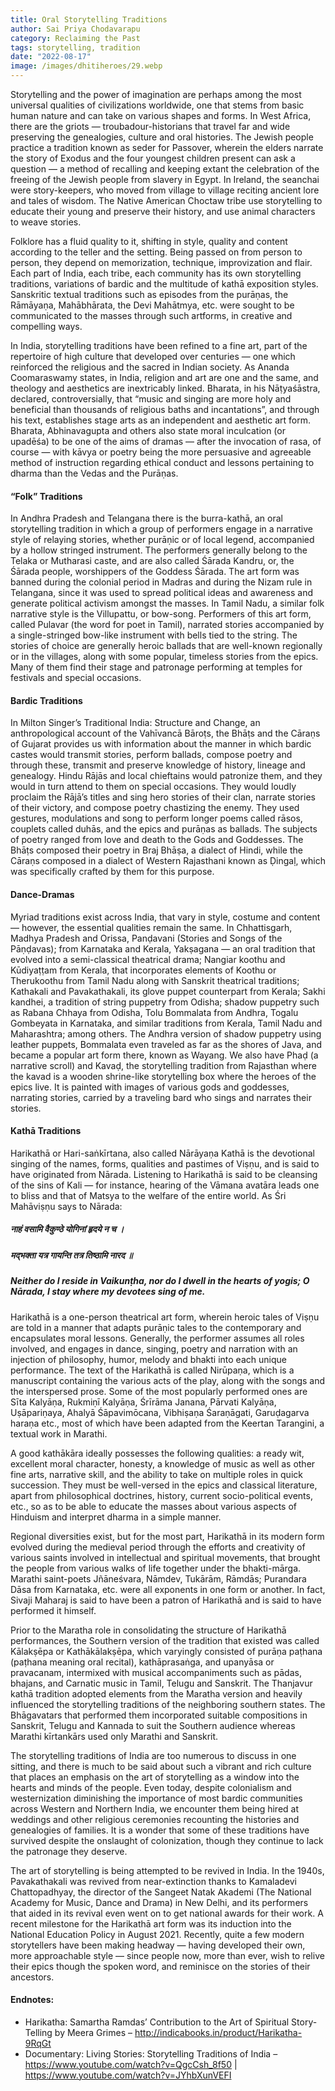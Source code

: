 ```yaml
---
title: Oral Storytelling Traditions
author: Sai Priya Chodavarapu
category: Reclaiming the Past
tags: storytelling, tradition
date: "2022-08-17"
image: /images/dhitiheroes/29.webp
---
```


Storytelling and the power of imagination are perhaps among the most universal qualities of civilizations worldwide, one that stems from basic human nature and can take on various shapes and forms. In West Africa, there are the griots — troubadour-historians that travel far and wide preserving the genealogies, culture and oral histories. The Jewish people practice a tradition known as seder for Passover, wherein the elders narrate the story of Exodus and the four youngest children present can ask a question — a method of recalling and keeping extant the celebration of the freeing of the Jewish people from slavery in Egypt. In Ireland, the seanchai were story-keepers, who moved from village to village reciting ancient lore and tales of wisdom. The Native American Choctaw tribe use storytelling to educate their young and preserve their history, and use animal characters to weave stories.

Folklore has a fluid quality to it, shifting in style, quality and content according to the teller and the setting. Being passed on from person to person, they depend on memorization, technique, improvization and flair. Each part of India, each tribe, each community has its own storytelling traditions, variations of bardic and the multitude of kathā exposition styles. Sanskritic textual traditions such as episodes from the purāṇas, the Rāmāyaṇa, Mahābhārata, the Devi Mahātmya, etc. were sought to be communicated to the masses through such artforms, in creative and compelling ways.

In India, storytelling traditions have been refined to a fine art, part of the repertoire of high culture that developed over centuries — one which reinforced the religious and the sacred in Indian society. As Ananda Coomaraswamy states, in India, religion and art are one and the same, and theology and aesthetics are inextricably linked. Bharata, in his Nāṭyaśāstra, declared, controversially, that “music and singing are more holy and beneficial than thousands of religious baths and incantations”, and through his text, establishes stage arts as an independent and aesthetic art form. Bharata, Abhinavagupta and others also state moral inculcation (or upadēśa) to be one of the aims of dramas — after the invocation of rasa, of course — with kāvya or poetry being the more persuasive and agreeable method of instruction regarding ethical conduct and lessons pertaining to dharma than the Vedas and the Purāṇas.

#### “Folk” Traditions
In Andhra Pradesh and Telangana there is the burra-kathā, an oral storytelling tradition in which a group of performers engage in a narrative style of relaying stories, whether purāṇic or of local legend, accompanied by a hollow stringed instrument. The performers generally belong to the Telaka or Mutharasi caste, and are also called Śārada Kandru, or, the Śārada people, worshippers of the Goddess Śārada. The art form was banned during the colonial period in Madras and during the Nizam rule in Telangana, since it was used to spread political ideas and awareness and generate political activism amongst the masses. In Tamil Nadu, a similar folk narrative style is the Villupattu, or bow-song. Performers of this art form, called Pulavar (the word for poet in Tamil), narrated stories accompanied by a single-stringed bow-like instrument with bells tied to the string. The stories of choice are generally heroic ballads that are well-known regionally or in the villages, along with some popular, timeless stories from the epics. Many of them find their stage and patronage performing at temples for festivals and special occasions.

#### Bardic Traditions
In Milton Singer’s Traditional India: Structure and Change, an anthropological account of the Vahīvancā Bāroṭs, the Bhāṭs and the Cāraṇs of Gujarat provides us with information about the manner in which bardic castes would transmit stories, perform ballads, compose poetry and through these, transmit and preserve knowledge of history, lineage and genealogy. Hindu Rājās and local chieftains would patronize them, and they would in turn attend to them on special occasions. They would loudly proclaim the Rājā’s titles and sing hero stories of their clan, narrate stories of their victory, and compose poetry chastizing the enemy. They used gestures, modulations and song to perform longer poems called rāsos, couplets called duhās, and the epics and purāṇas as ballads. The subjects of poetry ranged from love and death to the Gods and Goddesses. The Bhāṭs composed their poetry in Braj Bhāṣa, a dialect of Hindi, while the Cāraṇs composed in a dialect of Western Rajasthani known as Ḍingaḷ, which was specifically crafted by them for this purpose.

#### Dance-Dramas
Myriad traditions exist across India, that vary in style, costume and content — however, the essential qualities remain the same. In Chhattisgarh, Madhya Pradesh and Orissa, Panḍavani (Stories and Songs of the Pāṇḍavas); from Karnataka and Kerala, Yakṣagana — an oral tradition that evolved into a semi-classical theatrical drama; Nangiar koothu and Kūdiyaṭṭam from Kerala, that incorporates elements of Koothu or Therukoothu from Tamil Nadu along with Sanskrit theatrical traditions; Kathakali and Pavakathakali, its glove puppet counterpart from Kerala; Sakhi kandhei, a tradition of string puppetry from Odisha; shadow puppetry such as Rabana Chhaya from Odisha, Tolu Bommalata from Andhra, Togalu Gombeyata in Karnataka, and similar traditions from Kerala, Tamil Nadu and Maharashtra; among others. The Andhra version of shadow puppetry using leather puppets, Bommalata even traveled as far as the shores of Java, and became a popular art form there, known as Wayang. We also have Phaḍ (a narrative scroll) and Kavaḍ, the storytelling tradition from Rajasthan where the kavad is a wooden shrine-like storytelling box where the heroes of the epics live. It is painted with images of various gods and goddesses, narrating stories, carried by a traveling bard who sings and narrates their stories.

#### Kathā Traditions
Harikathā or Hari-saṅkīrtana, also called Nārāyaṇa Kathā is the devotional singing of the names, forms, qualities and pastimes of Viṣṇu, and is said to have originated from Nārada. Listening to Harikathā is said to be cleansing of the sins of Kali — for instance, hearing of the Vāmana avatāra leads one to bliss and that of Matsya to the welfare of the entire world. As Śri Mahāviṣṇu says to Nārada:

##### नाहं वसामि वैकुण्ठे योगिनां हृदये न च ।
##### मद्भक्ता यत्र गायन्ति तत्र तिष्ठामि नारद ॥
##### Neither do I reside in Vaikunṭha, nor do I dwell in the hearts of yogis; O Nārada, I stay where my devotees sing of me.

Harikathā is a one-person theatrical art form, wherein heroic tales of Viṣṇu are told in a manner that adapts purāṇic tales to the contemporary and encapsulates moral lessons. Generally, the performer assumes all roles involved, and engages in dance, singing, poetry and narration with an injection of philosophy, humor, melody and bhakti into each unique performance. The text of the Harikathā is called Nirūpaṇa, which is a manuscript containing the various acts of the play, along with the songs and the interspersed prose. Some of the most popularly performed ones are Sīta Kalyāṇa, Rukmiṇī Kalyāṇa, Śrīrāma Janana, Pārvati Kalyāṇa, Uṣāpariṇaya, Ahalyā Śāpavimōcana, Vibhiṣaṇa Śaraṇāgati, Garuḍagarva haraṇa etc., most of which have been adapted from the Keertan Tarangini, a textual work in Marathi.

A good kathākāra ideally possesses the following qualities: a ready wit, excellent moral character, honesty, a knowledge of music as well as other fine arts, narrative skill, and the ability to take on multiple roles in quick succession. They must be well-versed in the epics and classical literature, apart from philosophical doctrines, history, current socio-political events, etc., so as to be able to educate the masses about various aspects of Hinduism and interpret dharma in a simple manner.

Regional diversities exist, but for the most part, Harikathā in its modern form evolved during the medieval period through the efforts and creativity of various saints involved in intellectual and spiritual movements, that brought the people from various walks of life together under the bhakti-mārga. Marathi saint-poets Jñāneśvara, Nāmdev, Tukārām, Rāmdās; Purandara Dāsa from Karnataka, etc. were all exponents in one form or another. In fact, Sivaji Maharaj is said to have been a patron of Harikathā and is said to have performed it himself.

Prior to the Maratha role in consolidating the structure of Harikathā performances, the Southern version of the tradition that existed was called Kālakṣēpa or Kathākālakṣēpa, which varyingly consisted of purāṇa paṭhana (paṭhana meaning oral recital), kathāprasaṅga, and upanyāsa or pravacanam, intermixed with musical accompaniments such as pādas, bhajans, and Carnatic music in Tamil, Telugu and Sanskrit. The Thanjavur kathā tradition adopted elements from the Maratha version and heavily influenced the storytelling traditions of the neighboring southern states. The Bhāgavatars that performed them incorporated suitable compositions in Sanskrit, Telugu and Kannada to suit the Southern audience whereas Marathi kīrtankārs used only Marathi and Sanskrit.

The storytelling traditions of India are too numerous to discuss in one sitting, and there is much to be said about such a vibrant and rich culture that places an emphasis on the art of storytelling as a window into the hearts and minds of the people. Even today, despite colonialism and westernization diminishing the importance of most bardic communities across Western and Northern India, we encounter them being hired at weddings and other religious ceremonies recounting the histories and genealogies of families. It is a wonder that some of these traditions have survived despite the onslaught of colonization, though they continue to lack the patronage they deserve.

The art of storytelling is being attempted to be revived in India. In the 1940s, Pavakathakali was revived from near-extinction thanks to Kamaladevi Chattopadhyay, the director of the Sangeet Natak Akademi (The National Academy for Music, Dance and Drama) in New Delhi, and its performers that aided in its revival even went on to get national awards for their work. A recent milestone for the Harikathā art form was its induction into the National Education Policy in August 2021. Recently, quite a few modern storytellers have been making headway — having developed their own, more approachable style — since people now, more than ever, wish to relive their epics though the spoken word, and reminisce on the stories of their ancestors.

#### Endnotes:
- Harikatha: Samartha Ramdas’ Contribution to the Art of Spiritual Story-Telling by Meera Grimes – http://indicabooks.in/product/Harikatha-9RqGt
- Documentary: Living Stories: Storytelling Traditions of India – https://www.youtube.com/watch?v=QgcCsh_8f50 | https://www.youtube.com/watch?v=JYhbXunVEFI